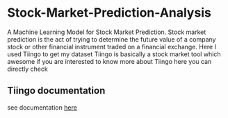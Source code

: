 # Stock-Market-Prediction-Analysis
A Machine Learning Model for Stock Market Prediction.
Stock market prediction is the act of trying to determine the future value of a company stock or other financial instrument traded on a financial exchange.
Here I used Tiingo to get my dataset 
Tiingo is basically a stock market tool which awesome if you are interested to know more about Tiingo here you can directly check 
## Tiingo documentation
see documentation [here](https://api.tiingo.com/documentation/general/overview)
